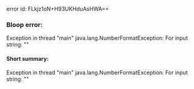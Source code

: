 error id: FLkjz1oN+H93UKHduAsHWA==
### Bloop error:

Exception in thread "main" java.lang.NumberFormatException: For input string: ""
#### Short summary: 

Exception in thread "main" java.lang.NumberFormatException: For input string: ""
